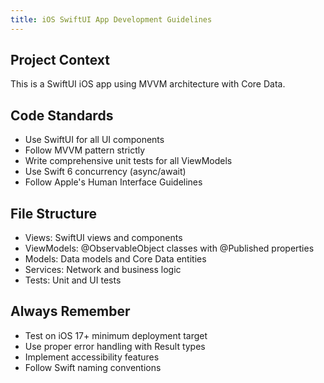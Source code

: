 ```yaml
---
title: iOS SwiftUI App Development Guidelines
---
```


## Project Context
This is a SwiftUI iOS app using MVVM architecture with Core Data.

## Code Standards
- Use SwiftUI for all UI components
- Follow MVVM pattern strictly
- Write comprehensive unit tests for all ViewModels
- Use Swift 6 concurrency (async/await)
- Follow Apple's Human Interface Guidelines

## File Structure
- Views: SwiftUI views and components
- ViewModels: @ObservableObject classes with @Published properties
- Models: Data models and Core Data entities
- Services: Network and business logic
- Tests: Unit and UI tests

## Always Remember
- Test on iOS 17+ minimum deployment target
- Use proper error handling with Result types
- Implement accessibility features
- Follow Swift naming conventions
